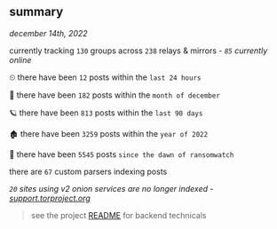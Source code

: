 
## summary
_december 14th, 2022_

currently tracking `130` groups across `238` relays & mirrors - _`85` currently online_

⏲ there have been `12` posts within the `last 24 hours`

🦈 there have been `182` posts within the `month of december`

🪐 there have been `813` posts within the `last 90 days`

🏚 there have been `3259` posts within the `year of 2022`

🦕 there have been `5545` posts `since the dawn of ransomwatch`

there are `67` custom parsers indexing posts

_`20` sites using v2 onion services are no longer indexed - [support.torproject.org](https://support.torproject.org/onionservices/v2-deprecation/)_

> see the project [README](https://github.com/joshhighet/ransomwatch#ransomwatch--) for backend technicals
